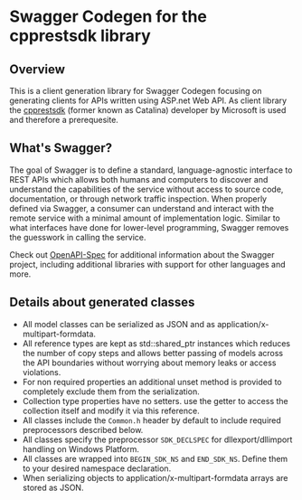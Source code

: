 # Swagger Codegen for the cpprestsdk library

## Overview
This is a client generation library for Swagger Codegen focusing on generating clients for APIs written using ASP.net Web API.
As client library the [cpprestsdk](https://github.com/Microsoft/cpprestsdk) (former known as Catalina) developer by Microsoft is used and therefore a prerequesite. 
  
## What's Swagger?
The goal of Swagger is to define a standard, language-agnostic interface to REST APIs which allows both humans and computers to discover and understand the capabilities of the service without access to source code, documentation, or through network traffic inspection. When properly defined via Swagger, a consumer can understand and interact with the remote service with a minimal amount of implementation logic. Similar to what interfaces have done for lower-level programming, Swagger removes the guesswork in calling the service.


Check out [OpenAPI-Spec](https://github.com/OAI/OpenAPI-Specification) for additional information about the Swagger project, including additional libraries with support for other languages and more. 

## Details about generated classes

* All model classes can be serialized as JSON and as application/x-multipart-formdata. 
* All reference types are kept as std::shared_ptr instances which reduces the number of copy steps and allows better passing of models across the API boundaries without worrying about memory leaks or access violations. 
* For non required properties an additional unset method is provided to completely exclude them from the serialization. 
* Collection type properties have no setters. use the getter to access the collection itself and modify it via this reference.
* All classes include the `Common.h` header by default to include required preprocessors described below. 
* All classes specify the preprocessor `SDK_DECLSPEC` for dllexport/dllimport handling on Windows Platform. 
* All classes are wrapped into `BEGIN_SDK_NS` and `END_SDK_NS`. Define them to your desired namespace declaration. 
* When serializing objects to application/x-multipart-formdata arrays are stored as JSON. 